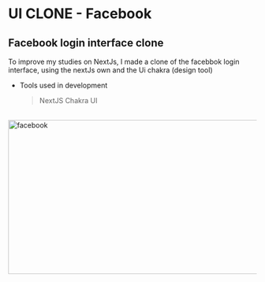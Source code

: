 # UI CLONE - Facebook

<h2>Facebook login interface clone</h2>
<p>To improve my studies on NextJs, I made a clone of the facebbok login interface, using the nextJs own and the Ui chakra (design tool)</p>

- Tools used in development
  > NextJS
  > Chakra UI

<br/>
<a data-flickr-embed="true" href="https://www.flickr.com/photos/190690980@N06/50593717118/in/dateposted-public/" title="facebook"><img src="https://live.staticflickr.com/65535/50593717118_e1d4058dc9_z.jpg" width="640" height="313" alt="facebook"></a>
